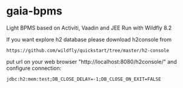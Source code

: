 # gaia-bpms
Light BPMS based on Activiti, Vaadin and JEE
Run with Wildfly 8.2

If you want explore h2 database please download h2console from 
```
https://github.com/wildfly/quickstart/tree/master/h2-console
```
put url on your web browser "http://localhost:8080/h2console/"
and configure connection:
```
jdbc:h2:mem:test;DB_CLOSE_DELAY=-1;DB_CLOSE_ON_EXIT=FALSE
```
